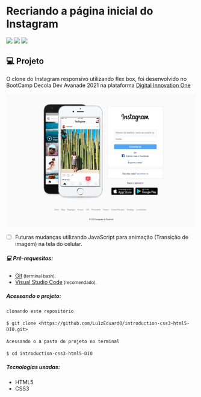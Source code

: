 # Recriando a página inicial do Instagram
![](https://img.shields.io/github/languages/count/Lu1zEduard0/introduction-css3-html5-DIO) ![](https://img.shields.io/github/repo-size/Lu1zEduard0/introduction-css3-html5-DIO) ![](https://img.shields.io/github/last-commit/Lu1zEduard0/introduction-css3-html5-DIO)

## :computer:	 Projeto

O clone do Instagram responsivo utilizando flex box, foi desenvolvido no BootCamp Decola Dev Avanade 2021 na plataforma [Digital Innovation One](//https://web.digitalinnovation.one/ "Digital Innovation One") 

![](https://github.com/Lu1zEduard0/introduction-css3-html5-DIO/blob/main/github/home-screen-web.PNG?raw=true)

- [ ] Futuras mudanças utilizando JavaScript para animação (Transição de imagem) na tela do celular.

##### :computer: Pré-requesitos: 

* <a href="https://git-scm.com">Git</a><small> (terminal bash).</small>
* <a href="https//code.visualstudio.com">Visual Studio Code</a><small> (recomendado).</small>

##### Acessando o projeto:

````
clonando este repositório

$ git clone <https://github.com/Lu1zEduard0/introduction-css3-html5-DIO.git>

Acessando o a pasta do projeto no terminal

$ cd introduction-css3-html5-DIO
````

##### Tecnologias usadas:

- HTML5
- CSS3
